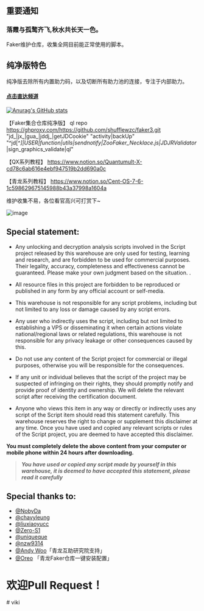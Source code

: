 ## 重要通知
### 落霞与孤鹜齐飞,秋水共长天一色。

Faker维护仓库，收集全网目前能正常使用的脚本。

##  纯净版特色

纯净版去除所有内置助力码，以及切断所有助力池的连接，专注于内部助力。

#### [点击直达频道](https://t.me/pandaqx)

[![Anurag's GitHub stats](https://github-readme-stats.vercel.app/api?username=shufflewzc&bg_color=30,e96443,904e95&title_color=fff&text_color=fff)](https://github.com/anuraghazra/github-readme-stats)





【Faker集合仓库纯净版】
ql repo https://ghproxy.com/https://github.com/shufflewzc/faker3.git "jd_|jx_|gua_|jddj_|getJDCookie" "activity|backUp" "^jd[^_]|USER|function|utils|sendnotify|ZooFaker_Necklace.js|JDJRValidator_|sign_graphics_validate|ql"

【QX系列教程】
https://www.notion.so/Quantumult-X-cd78c6ab616e4ebf947519b2dd690a0c

【青龙系列教程】
https://www.notion.so/Cent-OS-7-6-1c598629675145988b43a37998a1604a


维护收集不易，各位看官高兴可打赏下~

![image](https://user-images.githubusercontent.com/15306294/140888333-901cbcdd-e599-44c4-b834-8ea4d1ebc7b0.png)


## Special statement:

* Any unlocking and decryption analysis scripts involved in the Script project released by this warehouse are only used for testing, learning and research, and are forbidden to be used for commercial purposes. Their legality, accuracy, completeness and effectiveness cannot be guaranteed. Please make your own judgment based on the situation. .

* All resource files in this project are forbidden to be reproduced or published in any form by any official account or self-media.

* This warehouse is not responsible for any script problems, including but not limited to any loss or damage caused by any script errors.

* Any user who indirectly uses the script, including but not limited to establishing a VPS or disseminating it when certain actions violate national/regional laws or related regulations, this warehouse is not responsible for any privacy leakage or other consequences caused by this.

* Do not use any content of the Script project for commercial or illegal purposes, otherwise you will be responsible for the consequences.

* If any unit or individual believes that the script of the project may be suspected of infringing on their rights, they should promptly notify and provide proof of identity and ownership. We will delete the relevant script after receiving the certification document.

* Anyone who views this item in any way or directly or indirectly uses any script of the Script item should read this statement carefully. This warehouse reserves the right to change or supplement this disclaimer at any time. Once you have used and copied any relevant scripts or rules of the Script project, you are deemed to have accepted this disclaimer.

 **You must completely delete the above content from your computer or mobile phone within 24 hours after downloading.**  </br>
> ***You have used or copied any script made by yourself in this warehouse, it is deemed to have accepted this statement, please read it carefully*** 


## Special thanks to:


* [@NobyDa](https://github.com/NobyDa)
* [@chavyleung](https://github.com/chavyleung)
* [@liuxiaoyucc](https://github.com/liuxiaoyucc)
* [@Zero-S1](https://github.com/Zero-S1)
* [@uniqueque](https://github.com/uniqueque)
* [@nzw9314](https://github.com/nzw9314)
* [@Andy Woo](https://t.me/update_help_group)「青龙互助研究院支持」
* [@Oreo](https://github.com/Oreomeow) 「青龙Faker仓库一键安装配置」

# 欢迎Pull Request！
#   v i k i  
 